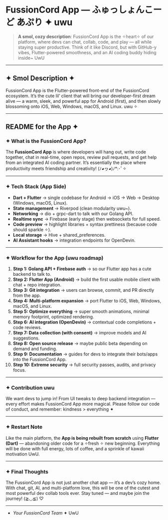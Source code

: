 # FussionCord App — ふゅっしょんこーど あぷり ✦ uwu

> **A smol, cozy description**: FussionCord App is the ✧heart✧ of our platform, where devs can chat, collab, code, and play — all while staying super productive. Think of it like Discord, but with GitHub-y vibes, Flutter-powered smoothness, and an AI coding buddy hiding inside\~ UwU

---

## ✦ Smol Description ✦

FussionCord App is the Flutter-powered front-end of the FussionCord ecosystem. It’s the cute lil’ client that will bring our developer-first dream alive — a warm, sleek, and powerful app for Android (first), and then slowly blossoming onto iOS, Web, Windows, macOS, and Linux. uwu ✧

---

## README for the App ✦

### ✦ What is the FussionCord App?

The **FussionCord App** is where developers will hang out, write code together, chat in real-time, open repos, review pull requests, and get help from an integrated AI coding partner. It’s essentially the place where productivity meets friendship and creativity! (ﾉ◕ヮ◕)ﾉ\*:･ﾟ✧

---

### ✦ Tech Stack (App Side)

* **Dart + Flutter** → single codebase for Android → iOS → Web → Desktop (Windows, macOS, Linux).
* **State management** → Riverpod (clean modularity uwu\~).
* **Networking** → dio + grpc-dart to talk with our Golang API.
* **Realtime sync** → Firebase (early stage) then websockets for full speed.
* **Code preview** → highlight libraries + syntax prettiness (because code should sparkle ✧).
* **Local storage** → Hive + shared\_preferences.
* **AI Assistant hooks** → integration endpoints for OpenDevin.

---

### ✦ Workflow for the App (uwu roadmap)

1. **Step 1: Golang API + Firebase auth** → so our Flutter app has a cute backend to talk to.
2. **Step 2: Flutter App (Android)** → build the first usable mobile client with chat + repo integration.
3. **Step 3: Git integration** → users can browse, commit, and PR directly from the app.
4. **Step 4: Multi-platform expansion** → port Flutter to iOS, Web, Windows, macOS, and Linux.
5. **Step 5: Optimize everything** → super smooth animations, minimal memory footprint, optimized rendering.
6. **Step 6: AI integration (OpenDevin)** → contextual code completions + code reviews.
7. **Step 7: Data collection (with consent)** → improve models and AI suggestions.
8. **Step 8: Open source release** → maybe public beta depending on demand and funding.
9. **Step 9: Documentation** → guides for devs to integrate their bots/apps into the FussionCord App.
10. **Step 10: Extreme security** → full security passes, audits, and privacy focus.

---

### ✦ Contribution uwu

We want devs to jump in! From UI tweaks to deep backend integration — every effort makes FussionCord App more magical. Please follow our code of conduct, and remember: kindness > everything ✦

---

### ✦ Restart Note

Like the main platform, the **App is being rebuilt from scratch** using **Flutter (Dart)** — abandoning older code for a ✧fresh ✧ new beginning. Everything will be done with full energy, lots of coffee, and a sprinkle of kawaii motivation UwU.

---

### ✦ Final Thoughts

The FussionCord App is not just another chat app — it’s a dev’s cozy home. With chat, git, AI, and multi-platform love, this will be one of the cutest and most powerful dev collab tools ever. Stay tuned — and maybe join the journey! (≧◡≦) ♡

---

* *Your FussionCord Team* ✦ UwU
